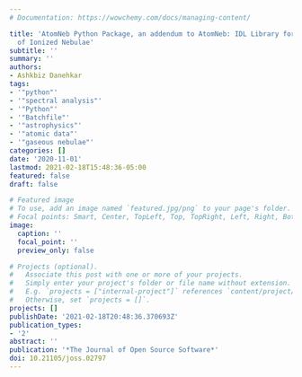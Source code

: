 ```yaml
---
# Documentation: https://wowchemy.com/docs/managing-content/

title: 'AtomNeb Python Package, an addendum to AtomNeb: IDL Library for Atomic Data
  of Ionized Nebulae'
subtitle: ''
summary: ''
authors:
- Ashkbiz Danehkar
tags:
- '"python"'
- '"spectral analysis"'
- '"Python"'
- '"Batchfile"'
- '"astrophysics"'
- '"atomic data"'
- '"gaseous nebulae"'
categories: []
date: '2020-11-01'
lastmod: 2021-02-18T15:48:36-05:00
featured: false
draft: false

# Featured image
# To use, add an image named `featured.jpg/png` to your page's folder.
# Focal points: Smart, Center, TopLeft, Top, TopRight, Left, Right, BottomLeft, Bottom, BottomRight.
image:
  caption: ''
  focal_point: ''
  preview_only: false

# Projects (optional).
#   Associate this post with one or more of your projects.
#   Simply enter your project's folder or file name without extension.
#   E.g. `projects = ["internal-project"]` references `content/project/deep-learning/index.md`.
#   Otherwise, set `projects = []`.
projects: []
publishDate: '2021-02-18T20:48:36.370693Z'
publication_types:
- '2'
abstract: ''
publication: '*The Journal of Open Source Software*'
doi: 10.21105/joss.02797
---
```

